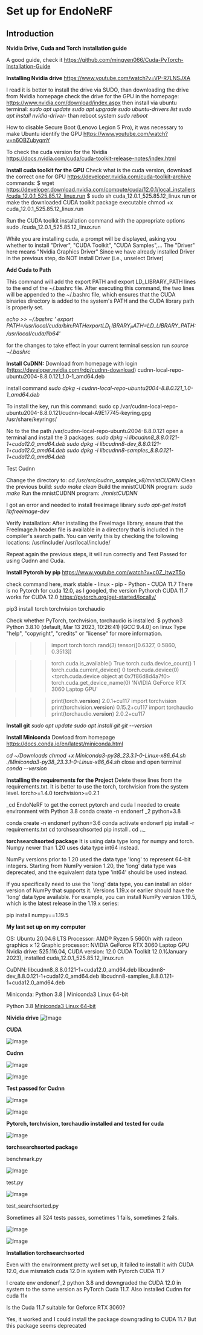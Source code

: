 # Set up for EndoNeRF

## Introduction

**Nvidia Drive, Cuda and Torch installation guide**

A good guide, check it
https://github.com/mingyen066/Cuda-PyTorch-Installation-Guide

**Installing Nvidia drive**
https://www.youtube.com/watch?v=VP-R7LNSJXA

I read it is better to install the drive via SUDO, than downloading the drive from Nvidia homepage
check the drive for the GPU in the homepage: 
https://www.nvidia.com/download/index.aspx
then install via ubuntu terminal:
_sudo apt update
sudo apt upgrade
sudo ubuntu-drivers list
sudo apt install nvidia-driver-<version>_
than reboot system
_sudo reboot_

How to disable Secure Boot (Lenovo Legion 5 Pro), it was necessary to make Ubuntu identify the GPU
https://www.youtube.com/watch?v=n6OBZubyqmY

To check the cuda version for the Nvidia
https://docs.nvidia.com/cuda/cuda-toolkit-release-notes/index.html

**Install cuda toolkit for the GPU**
Check what is the cuda version, download the correct one for GPU
https://developer.nvidia.com/cuda-toolkit-archive
commands:
$ wget https://developer.download.nvidia.com/compute/cuda/12.0.1/local_installers/cuda_12.0.1_525.85.12_linux.run
$ sudo sh cuda_12.0.1_525.85.12_linux.run
or
make the downloaded CUDA toolkit package executable
chmod +x cuda_12.0.1_525.85.12_linux.run

Run the CUDA toolkit installation command with the appropriate options
sudo ./cuda_12.0.1_525.85.12_linux.run

While you are installing cuda, a prompt will be displayed, asking you whether to install "Driver", "CUDA Toolkit", "CUDA Samples",...
The "Driver" here means "Nvidia Graphics Driver"
Since we have already installed Driver in the previous step, do NOT install Driver (i.e., unselect Driver) 

**Add Cuda to Path**

This command will add the export PATH and export LD_LIBRARY_PATH lines to the end of the ~/.bashrc file.
After executing this command, the two lines will be appended to the ~/.bashrc file, which ensures that the CUDA binaries directory is added to the system's PATH and the CUDA library path is properly set.

_echo >> ~/.bashrc '
export PATH=/usr/local/cuda/bin:$PATH
export LD_LIBRARY_PATH=$LD_LIBRARY_PATH:/usr/local/cuda/lib64'_

for the changes to take effect in your current terminal session run
_source ~/.bashrc_ 

**Install CuDNN:**
Download from homepage with login (https://developer.nvidia.com/rdp/cudnn-download)
cudnn-local-repo-ubuntu2004-8.8.0.121_1.0-1_amd64.deb 

install command
_sudo dpkg -i cudnn-local-repo-ubuntu2004-8.8.0.121_1.0-1_amd64.deb_

To install the key, run this command:
sudo cp /var/cudnn-local-repo-ubuntu2004-8.8.0.121/cudnn-local-A9E17745-keyring.gpg /usr/share/keyrings/

No to the the path /var/cudnn-local-repo-ubuntu2004-8.8.0.121 open a terminal and install the 3 packages: 
_sudo dpkg -i libcudnn8_8.8.0.121-1+cuda12.0_amd64.deb
sudo dpkg -i libcudnn8-dev_8.8.0.121-1+cuda12.0_amd64.deb
sudo dpkg -i libcudnn8-samples_8.8.0.121-1+cuda12.0_amd64.deb_

Test Cudnn

Change the directory to: _cd /usr/src/cudnn_samples_v8/mnistCUDNN_
Clean the previous build: _sudo make clean_
Build the mnistCUDNN program: _sudo make_
Run the mnistCUDNN program: _./mnistCUDNN_

I got an error and needed to install freeimage library
_sudo apt-get install libfreeimage-dev_

Verify installation: After installing the FreeImage library, ensure that the FreeImage.h header file is available in a directory that is included in the compiler's search path. You can verify this by checking the following locations:
    /usr/include/
    /usr/local/include/

Repeat again the previous steps, it will run correctly and Test Passed for using Cudnn and Cuda.

**Install Pytorch by pip**
https://www.youtube.com/watch?v=c0Z_ItwzT5o

check command here, mark stable - linux - pip - Python - CUDA 11.7
There is no Pytorch for cuda 12.0, as I googled, the version Pythorch CUDA 11.7 works for CUDA 12.0
https://pytorch.org/get-started/locally/

pip3 install torch torchvision torchaudio

Check whether PyTorch, torchvision, torchaudio is installed:
$ python3
Python 3.8.10 (default, Mar 13 2023, 10:26:41) 
[GCC 9.4.0] on linux
Type "help", "copyright", "credits" or "license" for more information.

>>> import torch
>>> torch.rand(3)
tensor([0.6327, 0.5860, 0.3513])

>>> torch.cuda.is_available()
True
>>> torch.cuda.device_count()
1
>>> torch.cuda.current_device()
0
>>> torch.cuda.device(0)
<torch.cuda.device object at 0x7f86d8d4a7f0>
>>> torch.cuda.get_device_name(0)
'NVIDIA GeForce RTX 3060 Laptop GPU'

>>> print(torch.__version__)
2.0.1+cu117
>>> import torchvision
>>> print(torchvision.__version__)
0.15.2+cu117
>>> import torchaudio
>>> print(torchaudio.__version__)
2.0.2+cu117

**Install git**
_sudo apt update
sudo apt install git
git --version_

**Install Miniconda**
Dowload from homepage
https://docs.conda.io/en/latest/miniconda.html

_cd ~/Downloads
chmod +x Miniconda3-py38_23.3.1-0-Linux-x86_64.sh
./Miniconda3-py38_23.3.1-0-Linux-x86_64.sh_
close and open terminal 
_conda --version_

**Installing the requirements for the Project**
Delete these lines from the requirements.txt. It is better to use the torch, torchvision from the system level.
torch>=1.4.0
torchvision>=0.2.1

_cd EndoNeRF
to get the correct pytorch and cuda I needed to create environment with Python 3.8
conda create -n endonerf _2 python=3.8

conda create -n endonerf python=3.6
conda activate endonerf
pip install -r requirements.txt
cd torchsearchsorted
pip install .
cd .._

**torchsearchsorted package**
It is using data type long for numpy and torch. Numpy newer than 1.20 uses data type int64 instead.

NumPy versions prior to 1.20 used the data type 'long' to represent 64-bit integers. Starting from NumPy version 1.20, the 'long' data type was deprecated, and the equivalent data type 'int64' should be used instead.

If you specifically need to use the 'long' data type, you can install an older version of NumPy that supports it. Versions 1.19.x or earlier should have the 'long' data type available. For example, you can install NumPy version 1.19.5, which is the latest release in the 1.19.x series:

pip install numpy==1.19.5





**My last set up on my computer**

OS: Ubuntu 20.04.6 LTS
Processor: AMD® Ryzen 5 5600h with radeon graphics × 12 
Graphic processor: NVIDIA GeForce RTX 3060 Laptop GPU
Nvidia drive: 525.116.04, CUDA version: 12.0
CUDA Toolkit 12.0.1(January 2023), installed cuda_12.0.1_525.85.12_linux.run

CuDNN:
libcudnn8_8.8.0.121-1+cuda12.0_amd64.deb
libcudnn8-dev_8.8.0.121-1+cuda12.0_amd64.deb
libcudnn8-samples_8.8.0.121-1+cuda12.0_amd64.deb



Miniconda: Python 3.8 | Miniconda3 Linux 64-bit



Python 3.8 	[Miniconda3 Linux 64-bit](https://repo.anaconda.com/miniconda/Miniconda3-py38_23.3.1-0-Linux-x86_64.sh)

**Nividia drive**
![Image](https://github.com/guibo-tech/BIMAP-EndoNeRF/assets/132677623/ae29257e-be2f-413a-86dc-6ad2d714ebac)


**CUDA**

![Image](https://github.com/guibo-tech/BIMAP-EndoNeRF/assets/132677623/7513645a-de1e-4157-a79f-60cae7b4dbf5)


**Cudnn**

![Image](https://github.com/guibo-tech/BIMAP-EndoNeRF/assets/132677623/75a1ef99-1276-4f0a-9613-353a47923cf4)


![Image](https://github.com/guibo-tech/BIMAP-EndoNeRF/assets/132677623/bc1269c7-40fb-49e5-91be-a8f666280b20)


**Test passed for Cudnn**

![Image](https://github.com/guibo-tech/BIMAP-EndoNeRF/assets/132677623/04a58802-e0eb-4255-a066-7180aa7cb5ca)


![Image](https://github.com/guibo-tech/BIMAP-EndoNeRF/assets/132677623/b41e59b7-eee7-4c6b-a5d6-7d2f919c29ad)


**Pytorch, torchvision, torchaudio installed and tested for cuda**



![Image](https://github.com/guibo-tech/BIMAP-EndoNeRF/assets/132677623/f5e4049c-b279-493a-a299-a9bfc616ed23)


**torchsearchsorted package**



benchmark.py

![Image](https://github.com/guibo-tech/BIMAP-EndoNeRF/assets/132677623/923e1047-a82f-47ec-8a77-311f59c813ef)

test.py


![Image](https://github.com/guibo-tech/BIMAP-EndoNeRF/assets/132677623/b0fbc048-23d9-4539-8d93-5deeecdf6fb0)


test_searchsorted.py

Sometimes all 324 tests passes, sometimes 1 fails, sometimes 2 fails.

![Image](https://github.com/guibo-tech/BIMAP-EndoNeRF/assets/132677623/fc69154b-e66f-4175-8f38-94f5384d1f9a)




![Image](https://github.com/guibo-tech/BIMAP-EndoNeRF/assets/132677623/639d6108-1394-49c0-8b91-f07769b7b022)



**Installation torchsearchsorted**

Even with the environment pretty well set up, it failed to install it with CUDA 12.0, due mismatch cuda 12.0 in system with Pytorch CUDA 11.7

I create env endonerf_2 python 3.8 and downgraded the CUDA 12.0 in system to the same version as PyTorch Cuda 11.7. Also installed Cudnn for cuda 11x

Is the Cuda 11.7 suitable for Geforce RTX 3060?

Yes, it worked and I could install the package downgrading to CUDA 11.7
But this package seems deprecated

